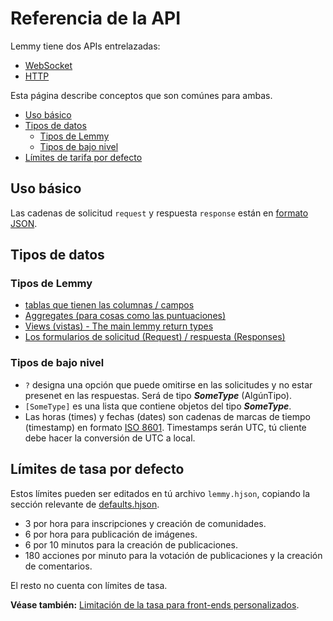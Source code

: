 # Referencia de la API

Lemmy tiene dos APIs entrelazadas:
- [WebSocket](https://join-lemmy.org/api/index.html)
- [HTTP](http_api.md)

Esta página describe conceptos que son comúnes para ambas.

<!-- toc -->

- [Uso básico](#uso-básico)
- [Tipos de datos](#tipos-de-datos)
  * [Tipos de Lemmy](#tipos-de-lemmy)
  * [Tipos de bajo nivel](#tipos-de-bajo-nivel)
- [Límites de tarifa por defecto](#límites-de-tarifa-por-defecto)

<!-- tocstop -->

## Uso básico

Las cadenas de solicitud `request` y respuesta `response` están en [formato JSON](https://www.json.org/json-es.html).

## Tipos de datos

### Tipos de Lemmy

- [tablas que tienen las columnas / campos](https://github.com/LemmyNet/lemmy-js-client/blob/main/src/interfaces/source.ts)
- [Aggregates (para cosas como las puntuaciones)](https://github.com/LemmyNet/lemmy-js-client/blob/main/src/interfaces/aggregates.ts)
- [Views (vistas) - The main lemmy return types](https://github.com/LemmyNet/lemmy-js-client/blob/main/src/interfaces/views.ts)
- [Los formularios de solicitud (Request) / respuesta (Responses)](https://github.com/LemmyNet/lemmy-js-client/tree/main/src/interfaces/api)

### Tipos de bajo nivel

- `?` designa una opción que puede omitirse en las solicitudes y no estar presenet en las respuestas. Será de tipo ***SomeType*** (AlgúnTipo).
- `[SomeType]` es una lista que contiene objetos del tipo ***SomeType***.
- Las horas (times) y fechas (dates) son cadenas de marcas de tiempo (timestamp) en formato [ISO 8601](https://en.wikipedia.org/wiki/ISO_8601). Timestamps serán UTC, tú cliente debe hacer la conversión de UTC a local.

## Límites de tasa por defecto

Estos límites pueden ser editados en tú archivo `lemmy.hjson`, copiando la sección relevante de [defaults.hjson](https://github.com/LemmyNet/lemmy/blob/main/config/defaults.hjson).

- 3 por hora para inscripciones y creación de comunidades.
- 6 por hora para publicación de imágenes.
- 6 por 10 minutos para la creación de publicaciones.
- 180 acciones por minuto para la votación de publicaciones y la creación de comentarios.

El resto no cuenta con límites de tasa.

**Véase también:** [Limitación de la tasa para front-ends personalizados](custom_frontend.md#limitación-de-la-tasa).
